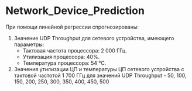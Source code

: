 # Network_Device_Prediction

При помощи линейной регрессии спрогнозированы:
  1. Значение UDP Throughput для сетевого устройства, имеющего параметры: 
      -	Тактовая частота процессора: 2 000 ГГц. 
      -	Утилизация процессора: 40%.
      -	Температура процессора: 54 °С.
  2. Значения утилизации ЦП и температуры ЦП сетевого устройства с тактовой частотой 1 700 ГГц для значений UDP Throughput - 50, 100, 150, 200, 250, 300, 350, 400, 450, 500

